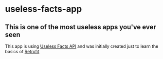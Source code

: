 # useless-facts-app
## This is one of the most useless apps you've ever seen

This app is using [Useless Facts API](https://uselessfacts.jsph.pl/) and was initially created just to learn the basics of [Retrofit](https://square.github.io/retrofit/)
